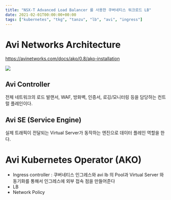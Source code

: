 ```yaml
---
title: "NSX-T Advanced Load Balancer 를 사용한 쿠버네티스 워크로드 LB"
date: 2021-02-01T00:00:00+00:00
tags: ["kubernetes", "tkg", "tanzu", "lb", "avi", "ingress"]
---
```


# Avi Networks Architecture
https://avinetworks.com/docs/ako/0.8/ako-installation

![](/img/avi-lb/ako1.png)
## Avi Controller 
전체 네트워크의 로드 발랜서, WAF, 방화벽, 인증서, 로깅/모니터링 등을 담당하는 컨트럴 플레인이다.

## Avi SE (Service Engine)
실제 트래픽이 전달되는 Virtual Server가 동작하는 엔진으로 데이터 플레인 역할을 한다.

# Avi Kubernetes Operator (AKO)
- Ingress controller : 쿠버네티스 인그레스와 avi lb 의 Pool과 Virtual Server 와 동기화를 통해서 인그레스에 외부 접속 점을 만들어준다
- LB
- Network Policy

